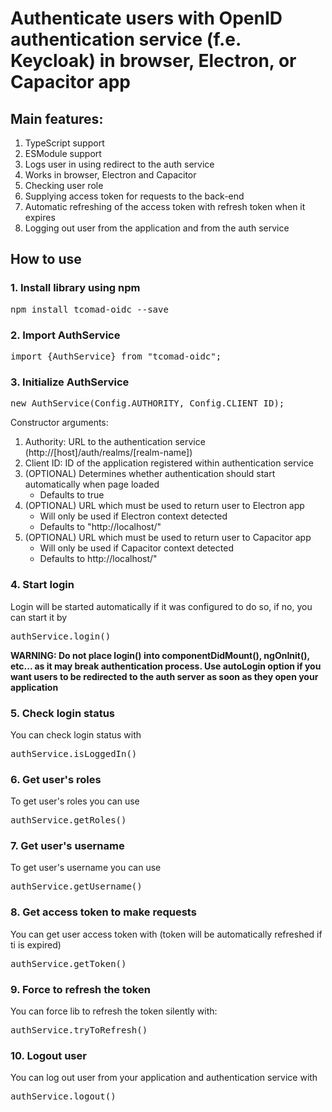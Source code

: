 # Authenticate users with OpenID authentication service (f.e. Keycloak) in browser, Electron, or Capacitor app

## Main features:
1. TypeScript support
2. ESModule support
3. Logs user in using redirect to the auth service
4. Works in browser, Electron and Capacitor
5. Checking user role
6. Supplying access token for requests to the back-end
7. Automatic refreshing of the access token with refresh token when it expires
8. Logging out user from the application and from the auth service

## How to use
### 1. Install library using npm

<pre>npm install tcomad-oidc --save</pre>

### 2. Import AuthService

<pre>import {AuthService} from "tcomad-oidc";</pre>

### 3. Initialize AuthService

<pre>new AuthService(Config.AUTHORITY, Config.CLIENT_ID);</pre>

Constructor arguments:
1. Authority: URL to the authentication service (http://[host]/auth/realms/[realm-name])
2. Client ID: ID of the application registered within authentication service
3. (OPTIONAL) Determines whether authentication should start automatically when page loaded
    * Defaults to true
4. (OPTIONAL) URL which must be used to return user to Electron app
    * Will only be used if Electron context detected
    * Defaults to "http://localhost/"
5. (OPTIONAL) URL which must be used to return user to Capacitor app
    * Will only be used if Capacitor context detected
    * Defaults to http://localhost/"


### 4. Start login
Login will be started automatically if it was configured to do so, if no, you can start
it by
<pre>authService.login()</pre>

**WARNING: Do not place login() into componentDidMount(), ngOnInit(), etc... as it may break authentication process.
Use autoLogin option if you want users to be redirected to the auth server as soon as they open your application**

### 5. Check login status
You can check login status with
<pre>authService.isLoggedIn()</pre>

### 6. Get user's roles
To get user's roles you can use
<pre>authService.getRoles()</pre>

### 7. Get user's username
To get user's username you can use
<pre>authService.getUsername()</pre>

### 8. Get access token to make requests
You can get user access token with (token will be automatically refreshed if ti is expired)
<pre>authService.getToken()</pre>

### 9. Force to refresh the token
You can force lib to refresh the token silently with:
<pre>authService.tryToRefresh()</pre>

### 10. Logout user
You can log out user from your application and authentication service with
<pre>authService.logout()</pre>